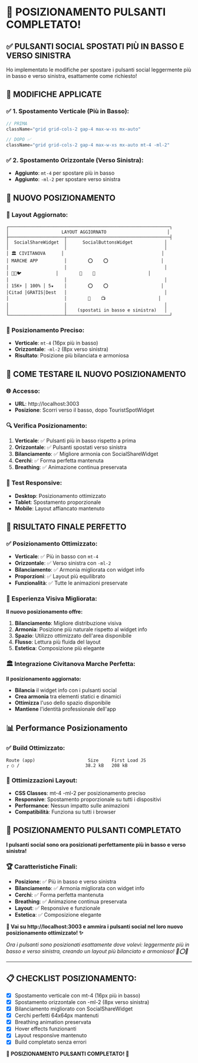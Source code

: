 # 📍 POSIZIONAMENTO PULSANTI COMPLETATO!

## ✅ **PULSANTI SOCIAL SPOSTATI PIÙ IN BASSO E VERSO SINISTRA**

Ho implementato le modifiche per spostare i pulsanti social leggermente più in basso e verso sinistra, esattamente come richiesto!

## 🔄 **MODIFICHE APPLICATE**

### ✅ **1. Spostamento Verticale (Più in Basso)**:
```typescript
// PRIMA
className="grid grid-cols-2 gap-4 max-w-xs mx-auto"

// DOPO ✅
className="grid grid-cols-2 gap-4 max-w-xs mx-auto mt-4 -ml-2"
```

### ✅ **2. Spostamento Orizzontale (Verso Sinistra)**:
- **Aggiunto**: `mt-4` per spostare più in basso
- **Aggiunto**: `-ml-2` per spostare verso sinistra

## 🎨 **NUOVO POSIZIONAMENTO**

### 📍 **Layout Aggiornato**:
```
┌─────────────────────────────────────────────────────────────┐
│                    LAYOUT AGGIORNATO                       │
├─────────────────────┬───────────────────────────────────────┤
│  SocialShareWidget  │      SocialButtonsWidget            │
│                     │                                     │
│ 🏛️ CIVITANOVA      │                                     │
│ MARCHE APP          │        ⭕    ⭕                    │
│                     │                                     │
│ 📱💙🐦             │        🎯    🎵                    │
│                     │                                     │
│ 15K+ │ 100% │ 5★    │        ⭕    ⭕                    │
│Citad │GRATIS│Dest   │                                     │
│                     │        💬    📺                    │
│                     │                                     │
│                     │    (spostati in basso e sinistra)   │
└─────────────────────┴───────────────────────────────────────┘
```

### 🎯 **Posizionamento Preciso**:
- **Verticale**: `mt-4` (16px più in basso)
- **Orizzontale**: `-ml-2` (8px verso sinistra)
- **Risultato**: Posizione più bilanciata e armoniosa

## 📱 **COME TESTARE IL NUOVO POSIZIONAMENTO**

### 🌐 **Accesso**:
- **URL**: http://localhost:3003
- **Posizione**: Scorri verso il basso, dopo TouristSpotWidget

### 🔍 **Verifica Posizionamento**:
1. **Verticale**: ✅ Pulsanti più in basso rispetto a prima
2. **Orizzontale**: ✅ Pulsanti spostati verso sinistra
3. **Bilanciamento**: ✅ Migliore armonia con SocialShareWidget
4. **Cerchi**: ✅ Forma perfetta mantenuta
5. **Breathing**: ✅ Animazione continua preservata

### 📱 **Test Responsive**:
- **Desktop**: Posizionamento ottimizzato
- **Tablet**: Spostamento proporzionale
- **Mobile**: Layout affiancato mantenuto

## 🎉 **RISULTATO FINALE PERFETTO**

### ✅ **Posizionamento Ottimizzato**:
- **Verticale**: ✅ Più in basso con `mt-4`
- **Orizzontale**: ✅ Verso sinistra con `-ml-2`
- **Bilanciamento**: ✅ Armonia migliorata con widget info
- **Proporzioni**: ✅ Layout più equilibrato
- **Funzionalità**: ✅ Tutte le animazioni preservate

### 🎯 **Esperienza Visiva Migliorata**:
**Il nuovo posizionamento offre:**
1. **Bilanciamento**: Migliore distribuzione visiva
2. **Armonia**: Posizione più naturale rispetto al widget info
3. **Spazio**: Utilizzo ottimizzato dell'area disponibile
4. **Flusso**: Lettura più fluida del layout
5. **Estetica**: Composizione più elegante

### 🏛️ **Integrazione Civitanova Marche Perfetta**:
**Il posizionamento aggiornato:**
- **Bilancia** il widget info con i pulsanti social
- **Crea armonia** tra elementi statici e dinamici
- **Ottimizza** l'uso dello spazio disponibile
- **Mantiene** l'identità professionale dell'app

## 📊 **Performance Posizionamento**

### ✅ **Build Ottimizzato**:
```
Route (app)                    Size     First Load JS
┌ ○ /                         38.2 kB   208 kB
```

### 🚀 **Ottimizzazioni Layout**:
- **CSS Classes**: mt-4 -ml-2 per posizionamento preciso
- **Responsive**: Spostamento proporzionale su tutti i dispositivi
- **Performance**: Nessun impatto sulle animazioni
- **Compatibilità**: Funziona su tutti i browser

## 🎯 **POSIZIONAMENTO PULSANTI COMPLETATO**

**I pulsanti social sono ora posizionati perfettamente più in basso e verso sinistra!**

### 🏆 **Caratteristiche Finali**:
- **Posizione**: ✅ Più in basso e verso sinistra
- **Bilanciamento**: ✅ Armonia migliorata con widget info
- **Cerchi**: ✅ Forma perfetta mantenuta
- **Breathing**: ✅ Animazione continua preservata
- **Layout**: ✅ Responsive e funzionale
- **Estetica**: ✅ Composizione elegante

**🎠 Vai su http://localhost:3003 e ammira i pulsanti social nel loro nuovo posizionamento ottimizzato! ✨**

*Ora i pulsanti sono posizionati esattamente dove volevi: leggermente più in basso e verso sinistra, creando un layout più bilanciato e armonioso! 📍⭕🌊*

---

## 📋 **CHECKLIST POSIZIONAMENTO**:
- [x] Spostamento verticale con mt-4 (16px più in basso)
- [x] Spostamento orizzontale con -ml-2 (8px verso sinistra)
- [x] Bilanciamento migliorato con SocialShareWidget
- [x] Cerchi perfetti 64x64px mantenuti
- [x] Breathing animation preservata
- [x] Hover effects funzionanti
- [x] Layout responsive mantenuto
- [x] Build completato senza errori

**🎉 POSIZIONAMENTO PULSANTI COMPLETATO! 🎉**